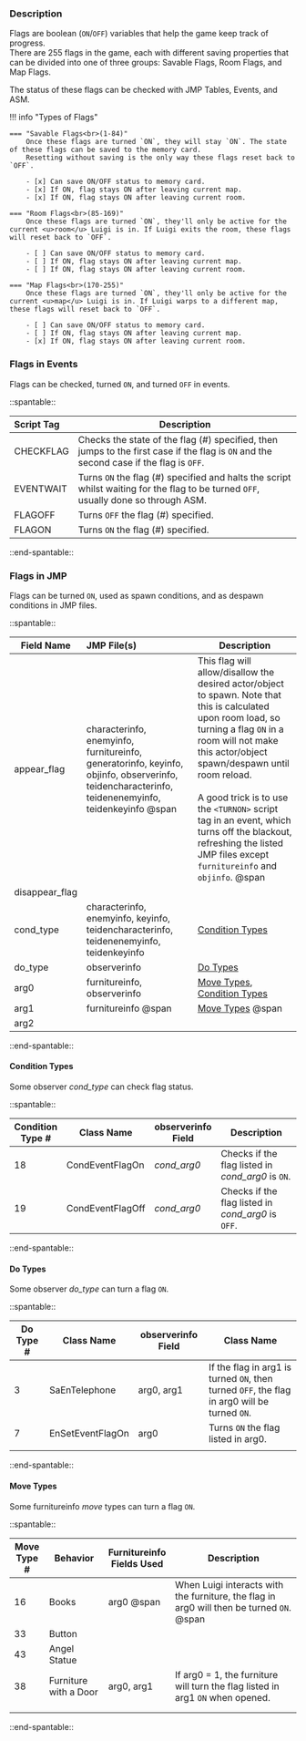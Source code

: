 ### **Description**

Flags are boolean (`ON`/`OFF`) variables that help the game keep track of progress.<br>
There are 255 flags in the game, each with different saving properties that can be divided into one of three groups: Savable Flags, Room Flags, and Map Flags.

The status of these flags can be checked with JMP Tables, Events, and ASM.<br>

!!! info "Types of Flags"

	=== "Savable Flags<br>(1-84)"
		Once these flags are turned `ON`, they will stay `ON`. The state of these flags can be saved to the memory card.
		Resetting without saving is the only way these flags reset back to `OFF`.

		- [x] Can save ON/OFF status to memory card.
		- [x] If ON, flag stays ON after leaving current map.
		- [x] If ON, flag stays ON after leaving current room.

	=== "Room Flags<br>(85-169)"
		Once these flags are turned `ON`, they'll only be active for the current <u>room</u> Luigi is in. If Luigi exits the room, these flags will reset back to `OFF`.

		- [ ] Can save ON/OFF status to memory card.
		- [ ] If ON, flag stays ON after leaving current map.
		- [ ] If ON, flag stays ON after leaving current room.

	=== "Map Flags<br>(170-255)"
		Once these flags are turned `ON`, they'll only be active for the current <u>map</u> Luigi is in. If Luigi warps to a different map, these flags will reset back to `OFF`.

		- [ ] Can save ON/OFF status to memory card.
		- [ ] If ON, flag stays ON after leaving current map.
		- [x] If ON, flag stays ON after leaving current room.

### **Flags in Events**
Flags can be checked, turned `ON`, and turned `OFF` in events.

::spantable::

| Script Tag | Description                                                                                                                            |
| :--------- | -------------------------------------------------------------------------------------------------------------------------------------- |
| CHECKFLAG  | Checks the state of the flag (#) specified, then jumps to the first case if the flag is `ON` and the second case if the flag is `OFF`. |
| EVENTWAIT  | Turns `ON` the flag (#) specified and halts the script whilst waiting for the flag to be turned `OFF`, usually done so through ASM.    |
| FLAGOFF    | Turns `OFF` the flag (#) specified.                                                                                                    |
| FLAGON     | Turns `ON` the flag (#) specified.                                                                                                     |

::end-spantable::

### **Flags in JMP**
Flags can be turned `ON`, used as spawn conditions, and as despawn conditions in JMP files.

::spantable::

| Field Name              | JMP File(s)                                                                                                                                       | Description                                                                                                                                                                                                                                                                                                                                                                                    |
| ----------------------- | :------------------------------------------------------------------------------------------------------------------------------------------------ | ---------------------------------------------------------------------------------------------------------------------------------------------------------------------------------------------------------------------------------------------------------------------------------------------------------------------------------------------------------------------------------------------- |
| <br>appear_flag<br><br> | characterinfo, enemyinfo, furnitureinfo, generatorinfo, keyinfo, objinfo, observerinfo, teidencharacterinfo, teidenenemyinfo, teidenkeyinfo @span | This flag will allow/disallow the desired actor/object to spawn. Note that this is calculated upon room load, so turning a flag `ON` in a room will not make this actor/object spawn/despawn until room reload.<br><br>A good trick is to use the `<TURNON>` script tag in an event, which turns off the blackout, refreshing the listed JMP files except `furnitureinfo` and `objinfo`. @span |
| disappear_flag          |                                                                                                                                                   |                                                                                                                                                                                                                                                                                                                                                                                                |
| cond_type               | characterinfo, enemyinfo, keyinfo, teidencharacterinfo, teidenenemyinfo, teidenkeyinfo                                                            | [Condition Types](#condition-types)                                                                                                                                                                                                                                                                                                                                                            |
| do_type                 | observerinfo                                                                                                                                      | [Do Types](#do-types)                                                                                                                                                                                                                                                                                                                                                                          |
| arg0                    | furnitureinfo, observerinfo                                                                                                                       | [Move Types](#move-types), [Condition Types](#condition-types)                                                                                                                                                                                                                                                                                                                                 |
| arg1                    | furnitureinfo @span                                                                                                                               | [Move Types](#move-types) @span                                                                                                                                                                                                                                                                                                                                                                |
| arg2                    |                                                                                                                                                   |                                                                                                                                                                                                                                                                                                                                                                                                |
::end-spantable::

#### Condition Types
Some observer *cond_type* can check flag status.

::spantable::

| Condition<br>Type # | Class Name       | observerinfo<br>Field | Description                                        |
| ------------------- | ---------------- | --------------------- | -------------------------------------------------- |
| 18                  | CondEventFlagOn  | *cond_arg0*           | Checks if the flag listed in *cond_arg0* is `ON`.  |
| 19                  | CondEventFlagOff | *cond_arg0*           | Checks if the flag listed in *cond_arg0* is `OFF`. |

::end-spantable::

#### Do Types
Some observer *do_type* can turn a flag `ON`.

::spantable::

| Do Type # | Class Name       | observerinfo Field | Class Name                                                                                   |
| --------- | ---------------- | ------------------ | -------------------------------------------------------------------------------------------- |
| 3         | SaEnTelephone    | arg0, arg1         | If the flag in arg1 is turned `ON`, then turned `OFF`, the flag in arg0 will be turned `ON`. |
| 7         | EnSetEventFlagOn | arg0               | Turns `ON` the flag listed in arg0.                                                          |
|           |                  |                    |                                                                                              |
::end-spantable::

#### Move Types
Some furnitureinfo *move* types can turn a flag `ON`.

::spantable::

| Move<br>Type # | Behavior              | Furnitureinfo<br>Fields Used | Description                                                                               |
| -------------- | --------------------- | ---------------------------- | ----------------------------------------------------------------------------------------- |
| 16             | Books                 | arg0 @span                   | When Luigi interacts with the furniture, the flag in arg0 will then be turned `ON`. @span |
| 33             | Button                |                              |                                                                                           |
| 43             | Angel Statue          |                              |                                                                                           |
| 38             | Furniture with a Door | arg0, arg1                   | If arg0 = 1, the furniture will turn the flag listed in arg1 `ON` when opened.            |
|                |                       |                              |                                                                                           |
|                |                       |                              |                                                                                           |

::end-spantable::
